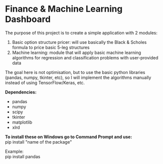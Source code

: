 # Finance & Machine Learning Dashboard
The purpose of this project is to create a simple application with 2 modules:
1) Basic option structure pricer: will use basically the Black & Scholes formula to price basic 5-leg structures
2) Machine learning: module that will apply basic machine learning algorithms for regression and classification problems with user-provided data

The goal here is not optimisation, but to use the basic python libraries (pandas, numpy, tkinter, etc), so I will implement the algorithms manually instead of using TensorFlow/Keras, etc.

**Dependencies:**
- pandas
- numpy
- scipy
- tkinter
- matplotlib
- xlrd

**To install these on Windows go to Command Prompt and use:**
<br>pip install "name of the package"

Example:
<br>pip install pandas
